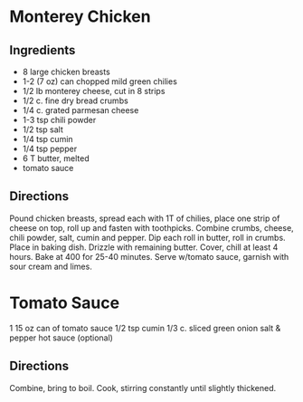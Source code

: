 Monterey Chicken
================

Ingredients
-----------
- 8 large chicken breasts
- 1-2  (7 oz) can chopped mild green chilies
- 1/2 lb monterey cheese, cut in 8 strips
- 1/2 c. fine dry bread crumbs
- 1/4 c. grated parmesan cheese
- 1-3 tsp chili powder
- 1/2 tsp salt
- 1/4 tsp cumin
- 1/4 tsp pepper
- 6 T butter, melted
- tomato sauce

Directions
----------
Pound chicken breasts, spread each with 1T of chilies, place one strip of cheese on top, roll up and fasten with toothpicks. Combine crumbs, cheese, chili powder, salt, cumin and pepper. Dip each roll in butter, roll in crumbs.  Place in baking dish. Drizzle with remaining butter.  Cover, chill at least 4 hours. Bake at 400 for 25-40 minutes. Serve w/tomato sauce, garnish with sour cream and limes.

Tomato Sauce
============
1 15 oz can of tomato sauce
1/2 tsp cumin
1/3 c. sliced green onion
salt & pepper
hot sauce (optional)

Directions
----------
Combine, bring to boil.  Cook, stirring constantly until slightly thickened.
